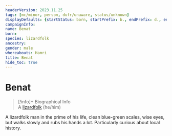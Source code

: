 ```yaml
---
headerVersion: 2023.11.25
tags: [mc/minor, person, dufr/unaware, status/unknown]
displayDefaults: {startStatus: born, startPrefix: b., endPrefix: d., endStatus: died}
campaignInfo:
name: Benat
born:
species: lizardfolk
ancestry:
gender: male
whereabouts: Hamri
title: Benat
hide_toc: true
---
```

# Benat
>[!info]+ Biographical Info  
> A [lizardfolk](<../../species/children-of-the-embodied-gods/lizardfolk/lizardfolk.md>) (he/him)  
>> 

A lizardfolk man in the prime of his life, clean blue-green scales, wise eyes, but walks slowly and rubs his hands a lot. Particularly curious about local history.
